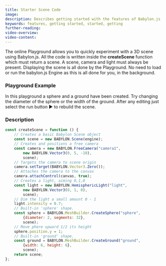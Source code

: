```yaml
---
title: Starter Scene Code
image: 
description: Describes getting started with the features of Babylon.js and the code for them
keywords: features, getting started, started, getting
further-reading:
video-overview:
video-content:
---
```


The online Playground allows you to quickly experiment with a 3D scene using Babylon.js. All the code is written inside the **createScene** function which must return a scene. A scene, camera and light must always be present. Displaying the scene is all done by the Playground. No need to load or run the babylon.js Engine as this is all done for you, in the background.


### Playground Example
In this playground a sphere and a ground have been created. Try changing the diameter of the sphere or the width of the ground. After any editing just select the run button &#x25B6; to rebuild the scene.  

<Playground id="#WJXQP0" title="Basic Playground" description="CreateScene Playground." />  

### Description

```javascript
const createScene = function () {
    // Creates a basic Babylon Scene object
    const scene = new BABYLON.Scene(engine);
    // Creates and positions a free camera
    const camera = new BABYLON.FreeCamera("camera1", 
        new BABYLON.Vector3(0, 5, -10), 
        scene);
    // Targets the camera to scene origin
    camera.setTarget(BABYLON.Vector3.Zero());
    // Attaches the camera to the canvas
    camera.attachControl(canvas, true);
    // Creates a light, aiming 0,1,0
    const light = new BABYLON.HemisphericLight("light", 
        new BABYLON.Vector3(0, 1, 0), 
        scene);
    // Dim the light a small amount 0 - 1
    light.intensity = 0.7;
    // Built-in 'sphere' shape.
    const sphere = BABYLON.MeshBuilder.CreateSphere("sphere", 
        {diameter: 2, segments: 32}, 
        scene);
    // Move phere upward 1/2 its height
    sphere.position.y = 1;
    // Built-in 'ground' shape.
    const ground = BABYLON.MeshBuilder.CreateGround("ground", 
        {width: 6, height: 6}, 
        scene);
    return scene;
};
```
